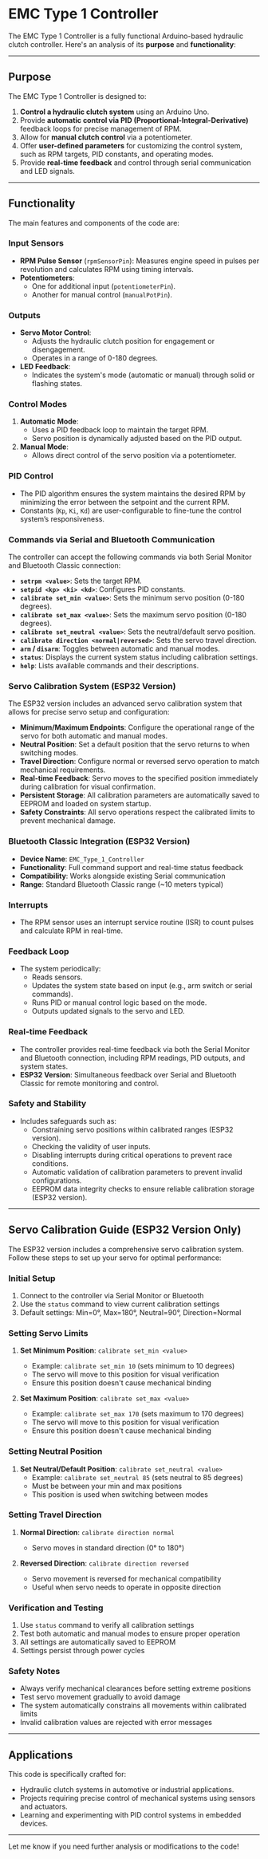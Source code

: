 # EMC Type 1 Controller

The EMC Type 1 Controller is a fully functional Arduino-based hydraulic clutch controller. Here's an analysis of its **purpose** and **functionality**:

---

## Purpose
The EMC Type 1 Controller is designed to:

1. **Control a hydraulic clutch system** using an Arduino Uno.
2. Provide **automatic control via PID (Proportional-Integral-Derivative)** feedback loops for precise management of RPM.
3. Allow for **manual clutch control** via a potentiometer.
4. Offer **user-defined parameters** for customizing the control system, such as RPM targets, PID constants, and operating modes.
5. Provide **real-time feedback** and control through serial communication and LED signals.

---

## Functionality
The main features and components of the code are:

### **Input Sensors**
- **RPM Pulse Sensor** (`rpmSensorPin`): Measures engine speed in pulses per revolution and calculates RPM using timing intervals.
- **Potentiometers**: 
  - One for additional input (`potentiometerPin`).
  - Another for manual control (`manualPotPin`).

### **Outputs**
- **Servo Motor Control**:
  - Adjusts the hydraulic clutch position for engagement or disengagement.
  - Operates in a range of 0-180 degrees.
- **LED Feedback**:
  - Indicates the system's mode (automatic or manual) through solid or flashing states.

### **Control Modes**
1. **Automatic Mode**:
   - Uses a PID feedback loop to maintain the target RPM.
   - Servo position is dynamically adjusted based on the PID output.
2. **Manual Mode**:
   - Allows direct control of the servo position via a potentiometer.

### **PID Control**
- The PID algorithm ensures the system maintains the desired RPM by minimizing the error between the setpoint and the current RPM.
- Constants (`Kp`, `Ki`, `Kd`) are user-configurable to fine-tune the control system’s responsiveness.

### **Commands via Serial and Bluetooth Communication**
The controller can accept the following commands via both Serial Monitor and Bluetooth Classic connection:
- **`setrpm <value>`**: Sets the target RPM.
- **`setpid <kp> <ki> <kd>`**: Configures PID constants.
- **`calibrate set_min <value>`**: Sets the minimum servo position (0-180 degrees).
- **`calibrate set_max <value>`**: Sets the maximum servo position (0-180 degrees).
- **`calibrate set_neutral <value>`**: Sets the neutral/default servo position.
- **`calibrate direction <normal|reversed>`**: Sets the servo travel direction.
- **`arm` / `disarm`**: Toggles between automatic and manual modes.
- **`status`**: Displays the current system status including calibration settings.
- **`help`**: Lists available commands and their descriptions.

### **Servo Calibration System (ESP32 Version)**
The ESP32 version includes an advanced servo calibration system that allows for precise servo setup and configuration:
- **Minimum/Maximum Endpoints**: Configure the operational range of the servo for both automatic and manual modes.
- **Neutral Position**: Set a default position that the servo returns to when switching modes.
- **Travel Direction**: Configure normal or reversed servo operation to match mechanical requirements.
- **Real-time Feedback**: Servo moves to the specified position immediately during calibration for visual confirmation.
- **Persistent Storage**: All calibration parameters are automatically saved to EEPROM and loaded on system startup.
- **Safety Constraints**: All servo operations respect the calibrated limits to prevent mechanical damage.

### **Bluetooth Classic Integration (ESP32 Version)**
- **Device Name**: `EMC_Type_1_Controller`
- **Functionality**: Full command support and real-time status feedback
- **Compatibility**: Works alongside existing Serial communication
- **Range**: Standard Bluetooth Classic range (~10 meters typical)

### **Interrupts**
- The RPM sensor uses an interrupt service routine (ISR) to count pulses and calculate RPM in real-time.

### **Feedback Loop**
- The system periodically:
  - Reads sensors.
  - Updates the system state based on input (e.g., arm switch or serial commands).
  - Runs PID or manual control logic based on the mode.
  - Outputs updated signals to the servo and LED.

### **Real-time Feedback**
- The controller provides real-time feedback via both the Serial Monitor and Bluetooth connection, including RPM readings, PID outputs, and system states.
- **ESP32 Version**: Simultaneous feedback over Serial and Bluetooth Classic for remote monitoring and control.

### **Safety and Stability**
- Includes safeguards such as:
  - Constraining servo positions within calibrated ranges (ESP32 version).
  - Checking the validity of user inputs.
  - Disabling interrupts during critical operations to prevent race conditions.
  - Automatic validation of calibration parameters to prevent invalid configurations.
  - EEPROM data integrity checks to ensure reliable calibration storage (ESP32 version).

---

## Servo Calibration Guide (ESP32 Version Only)

The ESP32 version includes a comprehensive servo calibration system. Follow these steps to set up your servo for optimal performance:

### **Initial Setup**
1. Connect to the controller via Serial Monitor or Bluetooth
2. Use the `status` command to view current calibration settings
3. Default settings: Min=0°, Max=180°, Neutral=90°, Direction=Normal

### **Setting Servo Limits**
1. **Set Minimum Position**: `calibrate set_min <value>`
   - Example: `calibrate set_min 10` (sets minimum to 10 degrees)
   - The servo will move to this position for visual verification
   - Ensure this position doesn't cause mechanical binding

2. **Set Maximum Position**: `calibrate set_max <value>`
   - Example: `calibrate set_max 170` (sets maximum to 170 degrees)
   - The servo will move to this position for visual verification
   - Ensure this position doesn't cause mechanical binding

### **Setting Neutral Position**
1. **Set Neutral/Default Position**: `calibrate set_neutral <value>`
   - Example: `calibrate set_neutral 85` (sets neutral to 85 degrees)
   - Must be between your min and max positions
   - This position is used when switching between modes

### **Setting Travel Direction**
1. **Normal Direction**: `calibrate direction normal`
   - Servo moves in standard direction (0° to 180°)
   
2. **Reversed Direction**: `calibrate direction reversed`
   - Servo movement is reversed for mechanical compatibility
   - Useful when servo needs to operate in opposite direction

### **Verification and Testing**
1. Use `status` command to verify all calibration settings
2. Test both automatic and manual modes to ensure proper operation
3. All settings are automatically saved to EEPROM
4. Settings persist through power cycles

### **Safety Notes**
- Always verify mechanical clearances before setting extreme positions
- Test servo movement gradually to avoid damage
- The system automatically constrains all movements within calibrated limits
- Invalid calibration values are rejected with error messages

---

## Applications
This code is specifically crafted for:
- Hydraulic clutch systems in automotive or industrial applications.
- Projects requiring precise control of mechanical systems using sensors and actuators.
- Learning and experimenting with PID control systems in embedded devices.

---

Let me know if you need further analysis or modifications to the code!